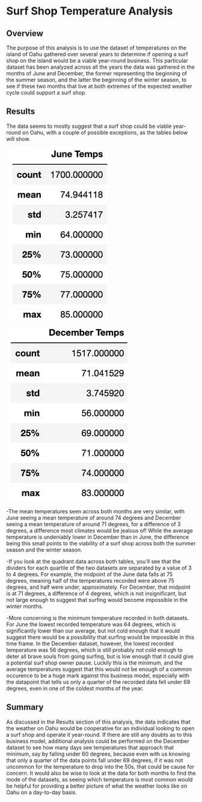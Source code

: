 # Surf Shop Temperature Analysis

## Overview

The purpose of this analysis is to use the dataset of temperatures on the island of Oahu gathered over several years to determine if opening a surf shop on the island would be a viable year-round business. This particular dataset has been analyzed across all the years the data was gathered in the months of June and December, the former representing the beginning of the summer season, and the latter the beginning of the winter season, to see if these two months that live at both extremes of the expected weather cycle could support a surf shop.

## Results

The data seems to mostly suggest that a surf shop could be viable year-round on Oahu, with a couple of possible exceptions, as the tables below will show.

![Table of data summary for June months](june.png)

![Table of data summary for December months](december.png)

-The mean temperatures seen across both months are very similar, with June seeing a mean temperature of around 74 degrees and December seeing a mean temperature of around 71 degrees, for a difference of 3 degrees, a difference most climates would be jealous of! While the average temperature is undeniably lower in December than in June, the difference being this small points to the viability of a surf shop across both the summer season and the winter season.

-If you look at the quadrant data across both tables, you'll see that the dividers for each quartile of the two datasets are separated by a value of 3 to 4 degrees. For example, the midpoint of the June data falls at 75 degrees, meaning half of the temperatures recorded were above 75 degrees, and half were under, approximately. For December, that midpoint is at 71 degrees, a difference of 4 degrees, which is not insignificant, but not large enough to suggest that surfing would become impossible in the winter months.

-More concerning is the minimum temperature recorded in both datasets. For June the lowest recorded temperature was 64 degrees, which is significantly lower than our average, but not cold enough that it would suggest there would be a possibility that surfing would be impossible in this time frame. In the December dataset, however, the lowest recorded temperature was 56 degrees, which is still probably not cold enough to deter all brave souls from going surfing, but is low enough that it could give a potential surf shop owner pause. Luckily this is the minimum, and the average temperatures suggest that this would not be enough of a common occurence to be a huge mark against this business model, especially with the datapoint that tells us only a quarter of the recorded data fell under 69 degrees, even in one of the coldest months of the year.

## Summary

As discussed in the Results section of this analysis, the data indicates that the weather on Oahu would be cooperative for an individual looking to open a surf shop and operate it year-round. If there are still any doubts as to this business model, additional analysis could be performed on the December dataset to see how many days see temperatures that approach that minimum, say by falling under 60 degrees, because even with us knowing that only a quarter of the data points fall under 69 degrees, if it was not uncommon for the temperature to drop into the 50s, that could be cause for concern. It would also be wise to look at the data for both months to find the mode of the datasets, as seeing which temperature is most common would be helpful for providing a better picture of what the weather looks like on Oahu on a day-to-day basis.
